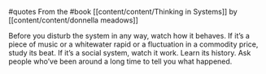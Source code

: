 #quotes 
From the #book [[content/content/Thinking in Systems]] by [[content/content/donnella meadows]]

Before you disturb the system in any way, watch how it behaves. If it’s a piece of music or a whitewater rapid or a fluctuation in a commodity price, study its beat. If it’s a social system, watch it work. Learn its history. Ask people who’ve been around a long time to tell you what happened.